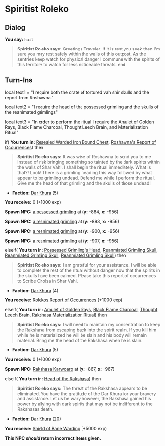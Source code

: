 # Spiritist Roleko


## Dialog

**You say:** `hail`



>**Spiritist Roleko says:** Greetings Traveler. If it is rest you seek then I'm sure you may rest safely within the walls of this outpost. As the sentries keep watch for physical danger I commune with the spirits of this territory to watch for less noticeable threats.
end

## Turn-Ins



local text1 = "I require both the crate of tortured vah shir skulls and the report from Roshawna."

local text2 = "I require the head of the possessed grimling and the skulls of the reanimated grimlings"

local text3 = "In order to perform the ritual I require the Amulet of Golden Rays, Black Flame Charcoal, Thought Leech Brain, and Materialization Ritual"



if( **You turn in:** [Resealed Warded Iron Bound Chest](/item/31840), [Roshawna's Report of Occurrences](/item/31841)) then 


>**Spiritist Roleko says:** It was wise of Roshawna to send you to me instead of risk bringing something so tainted by the dark spirits within the walls of Shar Vahl. I shall begin the ritual immediately. What is that?! Look! There is a grimling heading this way followed by what appear to be grimling undead. Defend me while I perform the ritual. Give me the head of that grimling and the skulls of those undead!


* __Faction:__ [Dar Khura](/faction/1533) (5)


 **You receive:** 0 (+1000 exp)


**Spawn NPC:**  [a possessed grimling](/npc/167037) at (**y:** -884, **x:** -956)


**Spawn NPC:**  [a reanimated grimling](/npc/167038) at (**y:** -893, **x:** -956)


**Spawn NPC:**  [a reanimated grimling](/npc/167038) at (**y:** -900, **x:** -956)


**Spawn NPC:**  [a reanimated grimling](/npc/167038) at (**y:** -907, **x:** -956)

elseif( **You turn in:** [Possessed Grimling's Head](/item/31847), [Reanmiated Grimling Skull](/item/31848), [Reanmiated Grimling Skull](/item/31848), [Reanmiated Grimling Skull](/item/31848)) then 


>**Spiritist Roleko says:** I am grateful for your assistance. I will be able to complete the rest of the ritual without danger now that the spirits in the skulls have been calmed. Please take this report of occurrences to Scribe Cholsa in Shar Vahl.


* __Faction:__ [Dar Khura](/faction/1533) (4)


 **You receive:**  [Rolekos Report of Occurrences](/item/31849) (+1000 exp)

elseif( **You turn in:** [Amulet of Golden Rays](/item/10777), [Black Flame Charcoal](/item/10778), [Thought Leech Brain](/item/10779), [Rakshasa Materialization Ritual](/item/10915)) then 


>**Spiritist Roleko says:** I will need to maintain my concentration to keep the Rakshasa from escaping back into the spirit realm. If you kill him while he is materialized he will be slain and his body will remain material. Bring me the head of the Rakshasa when he is slain.


* __Faction:__ [Dar Khura](/faction/1533) (5)


 **You receive:** 0 (+1000 exp)


**Spawn NPC:**  [Rakshasa Karwoaro](/npc/167039) at (**y:** -867, **x:** -967)

elseif( **You turn in:** [Head of the Rakshasa](/item/10916)) then


>**Spiritist Roleko says:** The threat of the Rakshasa appears to be eliminated. You have the gratitude of the Dar Khura for your bravery and assistance. Let us be wary however, the Rakshasa gained his power by allying with dark spirits that may not be indifferent to the Rakshasas death.


* __Faction:__ [Dar Khura](/faction/1533) (20)


 **You receive:**  [Shield of Bane Warding](/item/31837) (+5000 exp)

**This NPC *should* return incorrect items given.**

